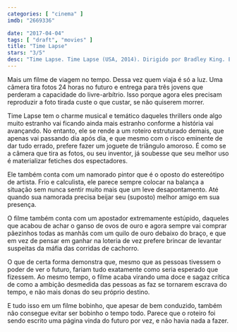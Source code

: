 ```yaml
---
categories: [ "cinema" ]
imdb: "2669336"

date: "2017-04-04"
tags: [ "draft", "movies" ]
title: "Time Lapse"
stars: "3/5"
desc: "Time Lapse. Time Lapse (USA, 2014). Dirigido por Bradley King. Escrito por Bradley King, Bp Cooper. Com Danielle Panabaker (Callie), Matt O'Leary (Finn), George Finn (Jasper), John Rhys-Davies (Mr. Bezzerides), Amin Joseph (Big Joe), Jason Spisak (Ivan), Sharon Maughan (Dr. Heidecker), David Figlioli (Marcus), Judith Drake (Mrs. Anderson)."
---
```

Mais um filme de viagem no tempo. Dessa vez quem viaja é só a luz. Uma câmera tira fotos 24 horas no futuro e entrega para três jovens que perderam a capacidade do livre-arbítrio. Isso porque agora eles precisam reproduzir a foto tirada custe o que custar, se não quiserem morrer.

Time Lapse tem o charme musical e temático daqueles thrillers onde algo muito estranho vai ficando ainda mais estranho conforme a história vai avançando. No entanto, ele se rende a um roteiro estruturado demais, que apenas vai passando dia após dia, e que mesmo com o risco eminente de dar tudo errado, prefere fazer um joguete de triângulo amoroso. É como se a câmera que tira as fotos, ou seu inventor, já soubesse que seu melhor uso é materializar fetiches dos espectadores.

Ele também conta com um namorado pintor que é o oposto do estereótipo de artista. Frio e calculista, ele parece sempre colocar na balança a situação sem nunca sentir muito mais que um leve desapontamento. Até quando sua namorada precisa beijar seu (suposto) melhor amigo em sua presença.

O filme também conta com um apostador extremamente estúpido, daqueles que acabou de achar o ganso de ovos de ouro e agora sempre vai comprar pãezinhos todas as manhãs com um quilo de ouro debaixo do braço, e que em vez de pensar em ganhar na loteria de vez prefere brincar de levantar suspeitas da máfia das corridas de cachorro.

O que de certa forma demonstra que, mesmo que as pessoas tivessem o poder de ver o futuro, fariam tudo exatamente como seria esperado que fizessem. Ao mesmo tempo, o filme acaba virando uma doce e sagaz crítica de como a ambição desmedida das pessoas as faz se tornarem escrava do tempo, e não mais donas do seu próprio destino.

E tudo isso em um filme bobinho, que apesar de bem conduzido, também não consegue evitar ser bobinho o tempo todo. Parece que o roteiro foi sendo escrito uma página vinda do futuro por vez, e não havia nada a fazer.

